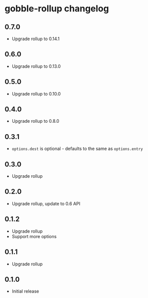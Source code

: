 # gobble-rollup changelog

## 0.7.0

* Upgrade rollup to 0.14.1

## 0.6.0

* Upgrade rollup to 0.13.0

## 0.5.0

* Upgrade rollup to 0.10.0

## 0.4.0

* Upgrade rollup to 0.8.0

## 0.3.1

* `options.dest` is optional - defaults to the same as `options.entry`

## 0.3.0

* Upgrade rollup

## 0.2.0

* Upgrade rollup, update to 0.6 API

## 0.1.2

* Upgrade rollup
* Support more options

## 0.1.1

* Upgrade rollup

## 0.1.0

* Initial release
